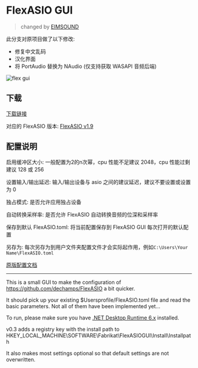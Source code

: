 # FlexASIO GUI 
> changed by [EIMSOUND](https://linktr.ee/EIMSOUND)

此分支对原项目做了以下修改:
- 修复中文乱码
- 汉化界面
- 将 PortAudio 替换为 NAudio \(仅支持获取 WASAPI 音频后端\)

![flex gui](https://user-images.githubusercontent.com/73160783/190864559-d8f4c796-50d5-4faa-8640-e8df348cb6c1.png)

## 下载

[下载链接](https://github.com/Tryanks/FlexASIO_GUI/releases/download/v0.34-modify/FlexASIO.GUIInstaller_EIMChanged.exe)

对应的 FlexASIO 版本: [FlexASIO v1.9](https://github.com/dechamps/FlexASIO/releases/download/flexasio-1.9/FlexASIO-1.9.exe)

## 配置说明

启用缓冲区大小: 一般配置为2的n次幂，cpu 性能不足建议 2048，cpu 性能过剩建议 128 或 256

设置输入/输出延迟: 输入/输出设备与 asio 之间的建议延迟，建议不要设置或设置为 0

独占模式: 是否允许应用独占设备

自动转换采样率: 是否允许 FlexASIO 自动转换音频的位深和采样率

保存到默认 FlexASIO.toml: 将当前配置保存到 FlexASIO GUI 每次打开的默认配置

另存为: 每次另存为到用户文件夹配置文件才会实际起作用，例如`C:\Users\Your Name\FlexASIO.toml`

[原版配置文档](https://github.com/dechamps/FlexASIO/blob/master/CONFIGURATION.md)

---

This is a small GUI to make the configuration of https://github.com/dechamps/FlexASIO a bit quicker.

It should pick up your existing $Usersprofile/FlexASIO.toml file and read the basic parameters. Not all of them have been implemented yet...

To run, please make sure you have [.NET Desktop Runtime 6.x](https://dotnet.microsoft.com/en-us/download/dotnet/6.0) installed.

v0.3 adds a registry key with the install path to HKEY_LOCAL_MACHINE\SOFTWARE\Fabrikat\FlexASIOGUI\Install\Installpath

It also makes most settings optional so that default settings are not overwritten.
